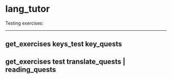 # lang_tutor

Testing exercises:

--------------
get_exercises
keys_test
key_quests
<answers>
--------------
get_exercises
test
translate_quests | reading_quests
<answers>
--------------